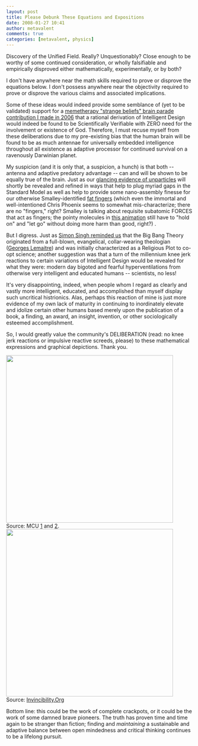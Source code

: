 ```yaml
---
layout: post
title: Please Debunk These Equations and Expositions
date: 2008-01-27 10:41
author: metavalent
comments: true
categories: [metavalent, physics]
---
```

Discovery of the Unified Field. Really? Unquestionably? Close enough to be worthy of some continued consideration, or wholly falsifiable and empirically disproved either mathematically,  experimentally, or by both?

I don't have anywhere near the math skills required to prove or disprove the equations below. I don't possess anywhere near the objectivity required to prove or disprove the various claims and associated implications.

Some of these ideas would indeed provide some semblance of (yet to be validated) support for a <a href="https://metavalent.info/?p=488">memetherapy "strange beliefs" brain parade contribution I made in 2006</a> that a rational derivation of Intelligent Design would indeed be found to be Scientifically Verifiable with ZERO need for the involvement or existence of God. Therefore, I must recuse myself from these deliberations due to my pre-existing bias that the human brain will be found to be as much antennae for universally embedded intelligence throughout all existence as adaptive processor for continued survival on a ravenously Darwinian planet. 

My suspicion (and it is only that, a suspicion, a hunch) is that both -- antenna and adaptive predatory advantage -- can and will be shown to be equally true of the brain. Just as our <a href="https://space.newscientist.com/article/mg19726401.400-the-hunt-for-the-ununiverse.html">glancing evidence of unparticles</a> will shortly be revealed and refined in ways that help to plug myriad gaps in the Standard Model as well as help to provide some nano-assembly finesse for our otherwise Smalley-identified <a href="https://crnano.typepad.com/crnblog/2005/05/blockbuster_mov.html">fat fingers</a> (which even the immortal and well-intentioned Chris Phoenix seems to somewhat mis-characterize; there are no "fingers," right? Smalley is talking about requisite subatomic FORCES that act as fingers; the pointy molecules in <a href="https://crnano.typepad.com/crnblog/2005/05/blockbuster_mov.html">this animation</a> still have to "hold on" and "let go" without doing more harm than good, right?) .

But I digress. Just as <a href="https://search.barnesandnoble.com/booksearch/isbnInquiry.asp?z=y&amp;EAN=9780641829925&amp;itm=2">Simon Singh reminded us</a> that the Big Bang Theory originated from a full-blown, evangelical, collar-wearing theologian (<a href="https://en.wikipedia.org/wiki/Georges_Lema%C3%AEtre">Georges Lemaitre</a>) and was initially characterized as a Religious Plot to co-opt science; another suggestion was that a turn of the millennium knee jerk reactions to certain variations of Intelligent Design would be revealed for what they were: modern day bigoted and fearful hyperventilations from otherwise very intelligent and educated humans -- scientists, no less! 

It's very disappointing, indeed, when people whom I regard as clearly and vastly more intelligent, educated, and accomplished than myself display such uncritical histrionics. Alas, perhaps this reaction of mine is just more evidence of my own lack of maturity in continuing to inordinately elevate and idolize certain other humans based merely upon the publication of a book, a finding, an award, an insight, invention, or other sociologically esteemed accomplishment.

So, I would greatly value the community's DELIBERATION (read: no knee jerk reactions or impulsive reactive screeds, please) to these mathematical expressions and graphical depictions. Thank you.

<img src="https://metavalent.info/images/unified_field_equation.jpg" loading="lazy" width="450" />
Source: MCU <a href="https://www.maharishicentraluniversity.org/images/super-conformal-gauge.gif">1</a> and <a href="https://www.maharishicentraluniversity.org/images/fock-space_equation.gif">2</a>.

<img src="https://metavalent.info/images/uf_invin_full.jpg" loading="lazy" width="450" />
Source: <a href="https://www.invincibility.org/foundation.html">Invincibility.Org</a>

Bottom line: this could be the work of complete crackpots, or it could be the work of some damned brave pioneers. The truth has proven time and time again to be stranger than fiction; finding and *maintaining* a sustainable and adaptive balance between open mindedness and critical thinking continues to be a lifelong pursuit.

